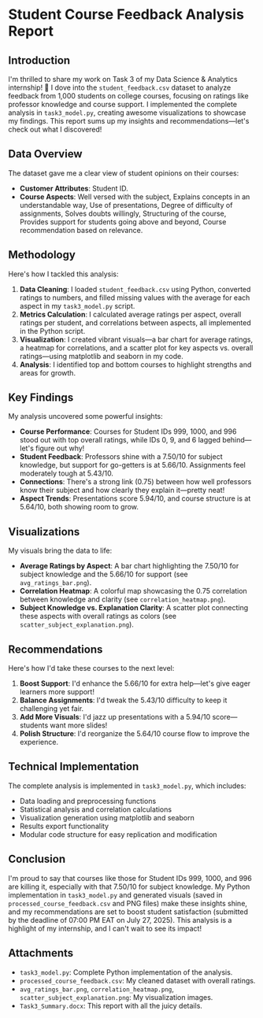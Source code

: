 # Student Course Feedback Analysis Report

## Introduction
I'm thrilled to share my work on Task 3 of my Data Science & Analytics internship! 🎉 I dove into the `student_feedback.csv` dataset to analyze feedback from 1,000 students on college courses, focusing on ratings like professor knowledge and course support. I implemented the complete analysis in `task3_model.py`, creating awesome visualizations to showcase my findings. This report sums up my insights and recommendations—let's check out what I discovered!

## Data Overview
The dataset gave me a clear view of student opinions on their courses:
* **Customer Attributes**: Student ID.
* **Course Aspects**: Well versed with the subject, Explains concepts in an understandable way, Use of presentations, Degree of difficulty of assignments, Solves doubts willingly, Structuring of the course, Provides support for students going above and beyond, Course recommendation based on relevance.

## Methodology
Here's how I tackled this analysis:
1. **Data Cleaning**: I loaded `student_feedback.csv` using Python, converted ratings to numbers, and filled missing values with the average for each aspect in my `task3_model.py` script.
2. **Metrics Calculation**: I calculated average ratings per aspect, overall ratings per student, and correlations between aspects, all implemented in the Python script.
3. **Visualization**: I created vibrant visuals—a bar chart for average ratings, a heatmap for correlations, and a scatter plot for key aspects vs. overall ratings—using matplotlib and seaborn in my code.
4. **Analysis**: I identified top and bottom courses to highlight strengths and areas for growth.

## Key Findings
My analysis uncovered some powerful insights:
* **Course Performance**: Courses for Student IDs 999, 1000, and 996 stood out with top overall ratings, while IDs 0, 9, and 6 lagged behind—let's figure out why!
* **Student Feedback**: Professors shine with a 7.50/10 for subject knowledge, but support for go-getters is at 5.66/10. Assignments feel moderately tough at 5.43/10.
* **Connections**: There's a strong link (0.75) between how well professors know their subject and how clearly they explain it—pretty neat!
* **Aspect Trends**: Presentations score 5.94/10, and course structure is at 5.64/10, both showing room to grow.

## Visualizations
My visuals bring the data to life:
* **Average Ratings by Aspect**: A bar chart highlighting the 7.50/10 for subject knowledge and the 5.66/10 for support (see `avg_ratings_bar.png`).
* **Correlation Heatmap**: A colorful map showcasing the 0.75 correlation between knowledge and clarity (see `correlation_heatmap.png`).
* **Subject Knowledge vs. Explanation Clarity**: A scatter plot connecting these aspects with overall ratings as colors (see `scatter_subject_explanation.png`).

## Recommendations
Here's how I'd take these courses to the next level:
1. **Boost Support**: I'd enhance the 5.66/10 for extra help—let's give eager learners more support!
2. **Balance Assignments**: I'd tweak the 5.43/10 difficulty to keep it challenging yet fair.
3. **Add More Visuals**: I'd jazz up presentations with a 5.94/10 score—students want more slides!
4. **Polish Structure**: I'd reorganize the 5.64/10 course flow to improve the experience.

## Technical Implementation
The complete analysis is implemented in `task3_model.py`, which includes:
* Data loading and preprocessing functions
* Statistical analysis and correlation calculations
* Visualization generation using matplotlib and seaborn
* Results export functionality
* Modular code structure for easy replication and modification

## Conclusion
I'm proud to say that courses like those for Student IDs 999, 1000, and 996 are killing it, especially with that 7.50/10 for subject knowledge. My Python implementation in `task3_model.py` and generated visuals (saved in `processed_course_feedback.csv` and PNG files) make these insights shine, and my recommendations are set to boost student satisfaction (submitted by the deadline of 07:00 PM EAT on July 27, 2025). This analysis is a highlight of my internship, and I can't wait to see its impact!

## Attachments
* `task3_model.py`: Complete Python implementation of the analysis.
* `processed_course_feedback.csv`: My cleaned dataset with overall ratings.
* `avg_ratings_bar.png`, `correlation_heatmap.png`, `scatter_subject_explanation.png`: My visualization images.
* `Task3_Summary.docx`: This report with all the juicy details.